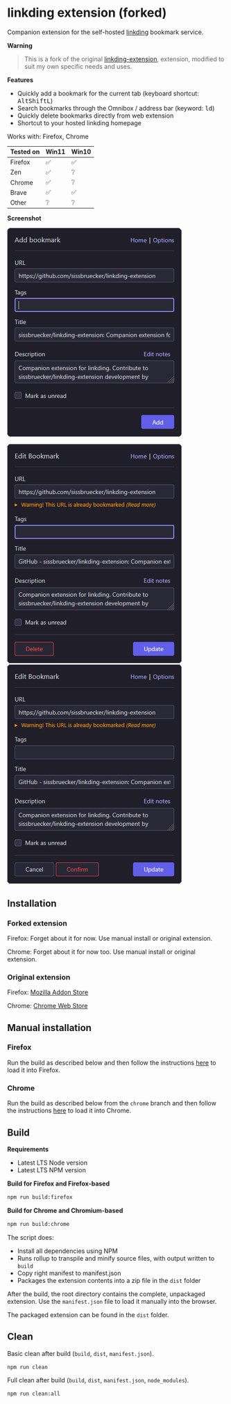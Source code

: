 # linkding extension (forked)

Companion extension for the self-hosted [linkding](https://github.com/sissbruecker/linkding) bookmark service.

**Warning**
> This is a fork of the original [linkding-extension](https://github.com/sissbruecker/linkding-extension), extension, modified to suit my own specific needs and uses.

**Features**
- Quickly add a bookmark for the current tab (keyboard shortcut: <kbd>Alt</kbd><kbd>Shift</kbd><kbd>L</kbd>)
- Search bookmarks through the Omnibox / address bar (keyword: <kbd>ld</kbd>)
- Quickly delete bookmarks directly from web extension
- Shortcut to your hosted linkding homepage

Works with: Firefox, Chrome


| Tested on | Win11 | Win10 |
|-----------|-------|-------|
| Firefox   | ✅   | ✅    |
| Zen       | ✅   | ❔    |
| Chrome    | ✅   | ❔    |
| Brave     | ✅   | ✅    |
| Other     | ❔   | ❔    |

**Screenshot**

![Screenshot](/docs/screenshot_add.png?raw=true "Screenshot add bookmark")

![Screenshot](/docs/screenshot_update.png?raw=true "Screenshot update bookmark")
![Screenshot](/docs/screenshot_delete.png?raw=true "Screenshot delete bookmark")

## Installation

### Forked extension

Firefox: Forget about it for now. Use manual install or original extension.

Chrome: Forget about it for now too. Use manual install or original extension.

### Original extension

Firefox: [Mozilla Addon Store](https://addons.mozilla.org/de/firefox/addon/linkding-extension/)

Chrome: [Chrome Web Store](https://chrome.google.com/webstore/detail/linkding-extension/beakmhbijpdhipnjhnclmhgjlddhidpe) 

## Manual installation

### Firefox

Run the build as described below and then follow the instructions [here](https://developer.mozilla.org/en-US/docs/Mozilla/Add-ons/WebExtensions/Your_first_WebExtension#installing) to load it into Firefox.

### Chrome

Run the build as described below from the `chrome` branch and then follow the instructions [here](https://developer.chrome.com/docs/extensions/mv3/getstarted/#manifest) to load it into Chrome.

## Build

**Requirements**
- Latest LTS Node version
- Latest LTS NPM version

**Build for Firefox and Firefox-based**
```bash
npm run build:firefox
```

**Build for Chrome and Chromium-based**
```bash
npm run build:chrome
```

The script does:
- Install all dependencies using NPM
- Runs rollup to transpile and minify source files, with output written to `build`
- Copy right manifest to manifest.json
- Packages the extension contents into a zip file in the `dist` folder

After the build, the root directory contains the complete, unpackaged extension. Use the `manifest.json` file to load it manually into the browser.

The packaged extension can be found in the `dist` folder.

## Clean

Basic clean after build (`build`, `dist`, `manifest.json`).
```bash
npm run clean
```

Full clean after build (`build`, `dist`, `manifest.json`, `node_modules`).
```bash
npm run clean:all
```
